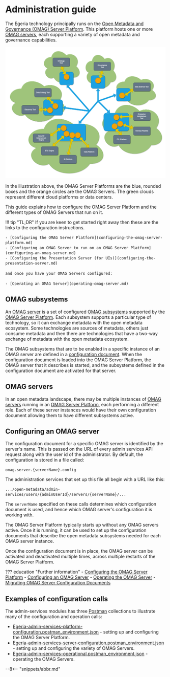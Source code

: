 <!-- SPDX-License-Identifier: CC-BY-4.0 -->
<!-- Copyright Contributors to the Egeria project. -->

# Administration guide

The Egeria technology principally runs on the [Open Metadata and Governance (OMAG) Server Platform](concepts/omag-server-platform.md).
This platform hosts one or more [OMAG servers](concepts/omag-server.md),
each supporting a variety of open metadata and governance capabilities.

![OMAG Server Platforms running in different cloud platforms or data centers, each hosting OMAG Servers that are providing specialist integration capability for different tools](../../introduction/egeria-distributed-operation.png)

In the illustration above, the OMAG Server Platforms are the blue, rounded boxes
and the orange circles are the OMAG Servers. The green clouds represent different cloud
platforms or data centers.

This guide explains how to configure the OMAG Server Platform
and the different types of OMAG Servers that run on it.

!!! tip "TL;DR"
    If you are keen to get started right away then these are the links
    to the configuration instructions.

    - [Configuring the OMAG Server Platform](configuring-the-omag-server-platform.md)
    - [Configuring an OMAG Server to run on an OMAG Server Platform](configuring-an-omag-server.md)
    - [Configuring the Presentation Server (for UIs)](configuring-the-presentation-server.md)

    and once you have your OMAG Servers configured:

    - [Operating an OMAG Server](operating-omag-server.md)

## OMAG subsystems

An [OMAG server](concepts/omag-server.md) is a set of configured [OMAG subsystems](concepts/omag-subsystem.md)
supported by the [OMAG Server Platform](concepts/omag-server-platform.md).
Each subsystem supports a particular type of technology, so it can exchange metadata with the
open metadata ecosystem. Some technologies are sources of metadata, others just consume metadata
and then there are technologies that have a two-way exchange of metadata with the open metadata ecosystem.

The OMAG subsystems that are to be enabled in a specific instance of an OMAG server
are defined in a [configuration document](concepts/configuration-document.md).
When the configuration document is loaded into the OMAG Server Platform, the OMAG server that it describes
is started, and the subsystems defined in the configuration document are activated for that server.

## OMAG servers

In an open metadata landscape, there may be multiple
instances of [OMAG servers](concepts/omag-server.md) running in an [OMAG Server Platform](concepts/omag-server-platform.md),
each performing a different role.
Each of these server instances would have their own configuration document allowing them
to have different subsystems active.

## Configuring an OMAG server

The configuration document for a specific OMAG server is identified by the server's name.
This is passed on the URL of every admin services API request along with the user
id of the administrator. By default, the configuration is stored in a file called:

```
omag.server.{serverName}.config
```

The administration services that set up this file all begin with a URL like this:

```
.../open-metadata/admin-services/users/{adminUserId}/servers/{serverName}/...
```

The `serverName` specified on these calls determines which configuration
document is used, and hence which OMAG server's configuration it is working with.

The OMAG Server Platform typically starts up without any OMAG servers active.
Once it is running, it can be used to set up the configuration documents
that describe the open metadata subsystems needed for each OMAG server instance.

Once the configuration document is in place, the OMAG server
can be activated and deactivated multiple times, across multiple
restarts of the OMAG Server Platform.

??? education "Further information"
    - [Configuring the OMAG Server Platform](configuring-the-omag-server-platform.md)
    - [Configuring an OMAG Server](configuring-an-omag-server.md)
    - [Operating the OMAG Server](operating-omag-server.md)
    - [Migrating OMAG Server Configuration Documents](migrating-configuration-documents.md)

## Examples of configuration calls

The admin-services modules has three [Postman](../../../../developer-resources/tools/Postman.md)
collections to illustrate many of the configuration and operation calls:

- [Egeria-admin-services-platform-configuration.postman_environment.json](https://raw.githubusercontent.com/odpi/egeria/master/open-metadata-implementation/admin-services/Egeria-admin-services-platform-configuration.postman_collection.json) -
  setting up and configuring the OMAG Server Platform.
- [Egeria-admin-services-server-configuration.postman_environment.json](https://raw.githubusercontent.com/odpi/egeria/master/open-metadata-implementation/admin-services/Egeria-admin-services-server-configuration.postman_collection.json) -
  setting up and configuring the variety of OMAG Servers.
- [Egeria-admin-services-operational.postman_environment.json](https://raw.githubusercontent.com/odpi/egeria/master/open-metadata-implementation/admin-services/Egeria-admin-services-operational.postman_collection.json) -
  operating the OMAG Servers.

--8<-- "snippets/abbr.md"
